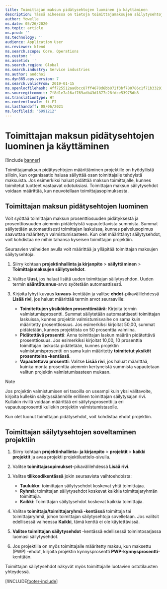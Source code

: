 ```yaml
---
title: Toimittajan maksun pidätysehtojen luominen ja käyttäminen
description: Tässä aiheessa on tietoja toimittajamaksujen säilytysehtojen määrittämisestä ja ylläpidosta.
author: Yowelle
ms.date: 05/26/2020
ms.topic: article
ms.prod: ''
ms.technology: ''
audience: Application User
ms.reviewer: kfend
ms.search.scope: Core, Operations
ms.custom: ''
ms.assetid: ''
ms.search.region: Global
ms.search.industry: Service industries
ms.author: andchoi
ms.dyn365.ops.version: 7
ms.search.validFrom: 2019-01-15
ms.openlocfilehash: 4ff725512aa0bcc87ff4670d6bb072f3bf780786c1f71b332914887f4d4ccf13
ms.sourcegitcommit: 7f8d1e7a16af769adb43d1877c28fdce53975db8
ms.translationtype: HT
ms.contentlocale: fi-FI
ms.lasthandoff: 08/06/2021
ms.locfileid: "6991212"
---
```

# <a name="create-and-apply-vendor-payment-retention-terms"></a>Toimittajan maksun pidätysehtojen luominen ja käyttäminen

[!include [banner](../includes/banner.md)] 

Toimittajamaksun pidätysehtojen määrittäminen projektille on hyödyllistä silloin, kun organisaatio haluaa säilyttää osan toimittajalle tehdyistä maksuista. Jos esimerkiksi haluat pidättää maksun toimittajalle, kunnes toimitetut tuotteet vastaavat odotuksiasi. Toimittajan maksun säilytysehdot voidaan määrittää, kun neuvotellaan toimittajasopimuksesta.

## <a name="create-vendor-payment-retention-terms"></a>Toimittajan maksun pidätysehtojen luominen

Voit syöttää toimittajan maksun prosenttiosuuden pidätyksestä ja prosenttiosuuden aiemmin pidätetyistä vapautettavista summista. Summat säilytetään automaattisesti toimittajan laskuissa, kunnes palvelusopimus saavuttaa määritetyn valmistumisasteen. Kun olet määrittänyt säilytysehdot, voit kohdistaa ne mihin tahansa kyseisen toimittajan projektiin.

Seuraavien vaiheiden avulla voit määrittää ja ylläpitää toimittajan maksujen säilytysehtoja. 

1. Siirry kohtaan **projektinhallinta ja kirjanpito** > **säilyttäminen** > **Toimittajamaksujen säilytysehdot**.
2. Valitse **Uusi**, jos haluat lisätä uuden toimittajan säilytysehdon. Uuden termin **sääntötunnus**-arvo syötetään automaattisesti. 
3. Kirjoita lyhyt kuvaus **kuvaus**-kenttään ja valitse **ehdot**-pikavälilehdessä **Lisää rivi**, jos haluat määrittää termin arvot seuraaville:

   - **Toimitettujen yksiköiden prosenttimäärä**: Kirjoita termin valmistumisprosentti. Summat säilytetään automaattisesti toimittajan laskuissa, kunnes projektin valmistumisvaihe on sama kuin määritetty prosenttiosuus. Jos esimerkiksi kirjoitat 50,00, summat pidätetään, kunnes projektista on 50 prosenttia valmiina.
   - **Pidätettävä prosentti**: Anna toimittajan laskun määrän pidätettävä prosenttiosuus. Jos esimerkiksi kirjoitat 10,00, 10 prosenttia toimittajan laskusta pidätetään, kunnes projektin valmistumisprosentti on sama kuin määritetty **toimitetut yksiköt prosentteina -kentässä**.
   - **Vapautettava prosentti**: Valitse **Lisää rivi**, jos haluat määrittää, kuinka monta prosenttia aiemmin kertyneistä summista vapautetaan valitun projektin valmistumisasteen mukaan.

> [!NOTE]
> Jos projektin valmistumisen eri tasoilla on useampi kuin yksi välitavoite, kirjoita kullekin säilytyssäännölle erillinen toimittajan säilytysajan rivi. Kullakin rivillä voidaan määrittää eri säilytysprosentti ja eri vapautusprosentti kullekin projektin valmistumistasolle.

Kun olet luonut toimittajan pidätysehdot, voit kohdistaa ehdot projektiin.

## <a name="apply-vendor-retention-terms-to-a-project"></a>Toimittajan säilytysehtojen soveltaminen projektiin

1. Siirry kohtaan **projektinhallinta- ja kirjanpito** > **projektit** > **kaikki projektit** ja avaa projekti projektiluettelo-sivulla.
2. Valitse **toimittajasopimukset**-pikavälilehdessä **Lisää rivi**.
3. Valitse **tilikoodikentässä** jokin seuraavista vaihtoehdoista: 

   - **Taulukko**: toimittajan säilytysehdot koskevat yhtä toimittajaa.
   - **Ryhmä**: toimittajan säilytysehdot koskevat kaikkia toimittajaryhmän toimittajia.
   - **Kaikki**: Toimittajan säilytysehdot koskevat kaikkia toimittajia.

4. Valitse **toimittaja/toimittajaryhmä -kentässä** toimittaja tai toimittajaryhmä, johon toimittajan säilytysehtoja sovelletaan. Jos valitsit edellisessä vaiheessa **Kaikki**, tämä kenttä ei ole käytettävissä.
5. **Valitse toimittajan säilytysehdot** -kentässä edellisessä toimintosarjassa luomasi säilytysehdot.
6. Jos projektilla on myös toimittajalle määritetty maksu, kun maksettu (PWP) -ehdot, kirjoita projektin kynnysprosentti **PWP-kynnysprosentti**-kenttään.

Toimittajan säilytysehdot näkyvät myös toimittajalle luotavien ostotilausten yhteydessä.


[!INCLUDE[footer-include](../includes/footer-banner.md)]